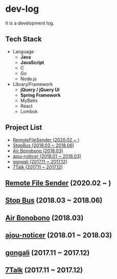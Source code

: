 # dev-log
It is a development log.

## Tech Stack
- Language
    - **Java**
    - **JavaScript**
    - C
    - Go
    - Node.js
- Library/Framework
    - **jQuery / jQuery UI**
    - **Spring Framework**
    - MyBatis
    - React
    - Lombok

## Project List
- [RemoteFileSender (2020.02 ~ )](https://github.com/mjin1220/dev-log/#remote-file-sender-202002)
- [StopBus (2018.03 ~ 2018.06)](https://github.com/mjin1220/dev-log/#stop-bus-201803201806)
- [Air Bonobono (2018.03)](https://github.com/mjin1220/dev-log/#air-bonobono-201803)
- [ajou-noticer (2018.01 ~ 2018.03)](https://github.com/mjin1220/dev-log/#ajou-noticer-201801201803)
- [gongali (2017.11 ~ 2017.12)](https://github.com/mjin1220/dev-log/#gongali-201711201712)
- [7Talk (2017.11 ~ 2017.12)](https://github.com/mjin1220/dev-log/#7-talk-201711201712)

## [Remote File Sender](https://github.com/mjin1220/RemoteFileSender) (2020.02 ~ )
## [Stop Bus](https://github.com/AJOU-Connection/StopBus_Server) (2018.03 ~ 2018.06)
## [Air Bonobono](https://github.com/mjin1220/2018-GCPUG-bonobono) (2018.03)
## [ajou-noticer](https://github.com/mjin1220/ajou-noticer) (2018.01 ~ 2018.03)
## [gongali](https://github.com/mjin1220/gongali) (2017.11 ~ 2017.12)
## [7Talk](https://github.com/mjin1220/7Talk-UI) (2017.11 ~ 2017.12)
